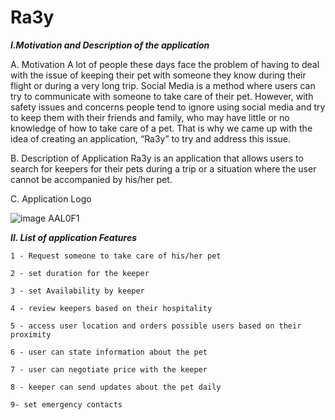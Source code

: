 # Ra3y
***I.Motivation and Description of the application***

  A. Motivation
    A lot of people these days face the problem of having to deal with the
    issue of keeping their pet with someone they know during their flight or
    during a very long trip. Social Media is a method where users can try to
    communicate with someone to take care of their pet. However, with safety
    issues and concerns people tend to ignore using social media and try to keep
    them with their friends and family, who may have little or no knowledge of
    how to take care of a pet. That is why we came up with the idea of creating
    an application, “Ra3y” to try and address this issue.

  B. Description of Application
    Ra3y is an application that allows users to search for keepers for their
    pets during a trip or a situation where the user cannot be accompanied by
    his/her pet.


  C. Application Logo
  
  
  ![image AAL0F1](https://user-images.githubusercontent.com/75078872/149558316-7b22778f-923d-4df2-9ed5-a129ea910d17.png)

    

***II. List of application Features***

    1 - Request someone to take care of his/her pet
    
    2 - set duration for the keeper
    
    3 - set Availability by keeper
    
    4 - review keepers based on their hospitality
    
    5 - access user location and orders possible users based on their proximity
    
    6 - user can state information about the pet
    
    7 - user can negotiate price with the keeper
    
    8 - keeper can send updates about the pet daily
    
    9- set emergency contacts

